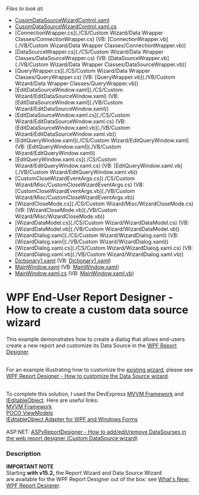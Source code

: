 <!-- default file list -->
*Files to look at*:

* [CusomDataSourceWizardControl.xaml](./CS/CusomDataSourceWizardControl.xaml)
* [CusomDataSourceWizardControl.xaml.cs](./CS/CusomDataSourceWizardControl.xaml.cs)
* [ConnectionWrapper.cs](./CS/Custom Wizard/Data Wrapper Classes/ConnectionWrapper.cs) (VB: [ConnectionWrapper.vb](./VB/Custom Wizard/Data Wrapper Classes/ConnectionWrapper.vb))
* [DataSourceWrapper.cs](./CS/Custom Wizard/Data Wrapper Classes/DataSourceWrapper.cs) (VB: [DataSourceWrapper.vb](./VB/Custom Wizard/Data Wrapper Classes/DataSourceWrapper.vb))
* [QueryWrapper.cs](./CS/Custom Wizard/Data Wrapper Classes/QueryWrapper.cs) (VB: [QueryWrapper.vb](./VB/Custom Wizard/Data Wrapper Classes/QueryWrapper.vb))
* [EditDataSourceWindow.xaml](./CS/Custom Wizard/EditDataSourceWindow.xaml) (VB: [EditDataSourceWindow.xaml](./VB/Custom Wizard/EditDataSourceWindow.xaml))
* [EditDataSourceWindow.xaml.cs](./CS/Custom Wizard/EditDataSourceWindow.xaml.cs) (VB: [EditDataSourceWindow.xaml.vb](./VB/Custom Wizard/EditDataSourceWindow.xaml.vb))
* [EditQueryWindow.xaml](./CS/Custom Wizard/EditQueryWindow.xaml) (VB: [EditQueryWindow.xaml](./VB/Custom Wizard/EditQueryWindow.xaml))
* [EditQueryWindow.xaml.cs](./CS/Custom Wizard/EditQueryWindow.xaml.cs) (VB: [EditQueryWindow.xaml.vb](./VB/Custom Wizard/EditQueryWindow.xaml.vb))
* [CustomCloseWizardEventArgs.cs](./CS/Custom Wizard/Misc/CustomCloseWizardEventArgs.cs) (VB: [CustomCloseWizardEventArgs.vb](./VB/Custom Wizard/Misc/CustomCloseWizardEventArgs.vb))
* [WizardCloseMode.cs](./CS/Custom Wizard/Misc/WizardCloseMode.cs) (VB: [WizardCloseMode.vb](./VB/Custom Wizard/Misc/WizardCloseMode.vb))
* [WizardDataModel.cs](./CS/Custom Wizard/WizardDataModel.cs) (VB: [WizardDataModel.vb](./VB/Custom Wizard/WizardDataModel.vb))
* [WizardDialog.xaml](./CS/Custom Wizard/WizardDialog.xaml) (VB: [WizardDialog.xaml](./VB/Custom Wizard/WizardDialog.xaml))
* [WizardDialog.xaml.cs](./CS/Custom Wizard/WizardDialog.xaml.cs) (VB: [WizardDialog.xaml.vb](./VB/Custom Wizard/WizardDialog.xaml.vb))
* [Dictionary1.xaml](./CS/Dictionary1.xaml) (VB: [Dictionary1.xaml](./VB/Dictionary1.xaml))
* [MainWindow.xaml](./CS/MainWindow.xaml) (VB: [MainWindow.xaml](./VB/MainWindow.xaml))
* [MainWindow.xaml.cs](./CS/MainWindow.xaml.cs) (VB: [MainWindow.xaml.vb](./VB/MainWindow.xaml.vb))
<!-- default file list end -->
# WPF End-User Report Designer - How to create a custom data source wizard


This example demonstrates how to create a dialog that allows end-users create a new report and customize its Data Source in the <a href="https://community.devexpress.com/blogs/thinking/archive/2015/05/20/wpf-report-designer-ctp-1-coming-soon-in-v15-1.aspx">WPF Report Designer</a>.<br><br>
<p>For an example illustrating how to customize the <a href="https://documentation.devexpress.com/#XtraReports/CustomDocument114841">existing wizard</a>, please see <a href="https://www.devexpress.com/Support/Center/Question/Details/T456882">WPF Report Designer - How to customize the Data Source wizard</a>.</p>
<br>To complete this solution, I used the DevExpress <a href="https://documentation.devexpress.com/#WPF/CustomDocument15112">MVVM Framework</a> and <a href="https://msdn.microsoft.com/en-us/library/system.componentmodel.ieditableobject.aspx">IEditableObject</a>. Here are useful links:<br><a href="https://documentation.devexpress.com/#WPF/CustomDocument15112">MVVM Framework</a> <br><a href="https://documentation.devexpress.com/#WPF/CustomDocument17352">POCO ViewModels</a> <br><a href="http://paulstovell.com/blog/editable-object-adapter">IEditableObject Adapter for WPF and Windows Forms</a> <br><br>ASP.NET: <a href="https://www.devexpress.com/Support/Center/p/T196136">ASPxReportDesigner - How to add/edit/remove DataSourses in the web report designer (Custom DataSource wizard)</a>


<h3>Description</h3>

<strong>IMPORTANT NOTE<br></strong>Starting <strong>with v15.2,</strong> the&nbsp;Report Wizard and Data Source Wizard are&nbsp;available for the&nbsp;WPF Report Designer out of the box: see&nbsp;<a href="https://www.devexpress.com/Subscriptions/New-2015.xml?product=reporting">What's New: WPF Report Designer</a>.

<br/>


